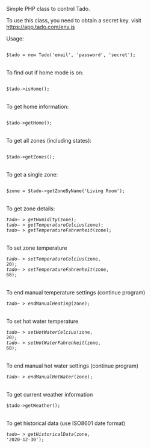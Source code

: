 Simple PHP class to control Tado.

To use this class, you need to obtain a secret key. visit https://app.tado.com/env.js

Usage:

<code>
$tado = new Tado('email', 'password', 'secret');
</code>

<br/>To find out if home mode is on:

<code>
$tado->isHome();
</code>

<br/>To get home information:

<code>
$tado->getHome();
</code>

<br/>To get all zones (including states):

<code>
$tado->getZones();
</code>

<br/>To get a single zone:

<code>
$zone = $tado->getZoneByName('Living Room');
</code>

<br/>To get zone details:

<code>$tado->getHumidity($zone);</code><br/>
<code>$tado->getTemperatureCelcius($zone);</code><br/>
<code>$tado->getTemperatureFahrenheit($zone);</code><br/>

<br/>To set zone temperature

<code>$tado->setTemperatureCelcius($zone, 20);</code><br/>
<code>$tado->setTemperatureFahrenheit($zone, 68);</code><br/>

<br/>To end manual temperature settings (continue program)

<code>$tado->endManualHeating($zone);</code>

<br/>To set hot water temperature

<code>$tado->setHotWaterCelcius($zone, 20);</code><br/>
<code>$tado->setHotWaterFahrenheit($zone, 68);</code><br/>

<br/>To end manual hot water settings (continue program)

<code>$tado->endManualHotWater($zone);</code><br/>

<br/>To get current weather information

<code>$tado->getWeather();</code><br/>

<br/>To get historical data (use ISO8601 date format)

<code>$tado->getHistoricalData($zone, '2020-12-30');</code>

